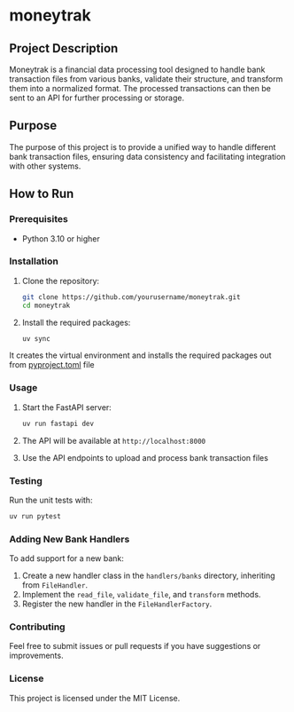 # moneytrak

## Project Description

Moneytrak is a financial data processing tool designed to handle bank transaction files from various banks, validate their structure, and transform them into a normalized format. The processed transactions can then be sent to an API for further processing or storage.

## Purpose

The purpose of this project is to provide a unified way to handle different bank transaction files, ensuring data consistency and facilitating integration with other systems.

## How to Run

### Prerequisites

- Python 3.10 or higher

### Installation

1. Clone the repository:

   ```sh
   git clone https://github.com/yourusername/moneytrak.git
   cd moneytrak
   ```

2. Install the required packages:
    ```sh
    uv sync
    ```
It creates the virtual environment and installs the required packages out from [pyproject.toml](pyproject.toml) file

### Usage

1. Start the FastAPI server:

   ```sh
   uv run fastapi dev
   ```

2. The API will be available at `http://localhost:8000`

3. Use the API endpoints to upload and process bank transaction files

### Testing

Run the unit tests with:

```sh
uv run pytest
```

### Adding New Bank Handlers

To add support for a new bank:

1. Create a new handler class in the `handlers/banks` directory, inheriting from `FileHandler`.
2. Implement the `read_file`, `validate_file`, and `transform` methods.
3. Register the new handler in the `FileHandlerFactory`.

### Contributing

Feel free to submit issues or pull requests if you have suggestions or improvements.

### License

This project is licensed under the MIT License.
